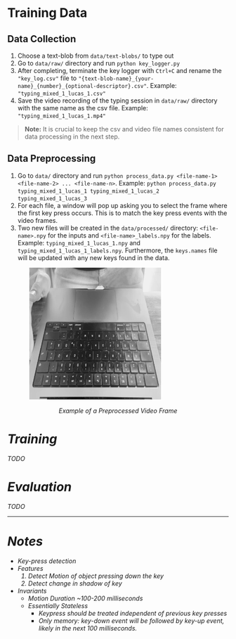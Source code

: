 # Training Data

## Data Collection

1. Choose a text-blob from `data/text-blobs/` to type out
2. Go to `data/raw/` directory and run `python key_logger.py` 
3. After completing, terminate the key logger with `Ctrl+C` and rename the `"key_log.csv"` file to `"{text-blob-name}_{your-name}_{number}_{optional-descriptor}.csv"`. Example: `"typing_mixed_1_lucas_1.csv"`
4. Save the video recording of the typing session in `data/raw/` directory with the same name as the csv file. Example: `"typing_mixed_1_lucas_1.mp4"`

> **Note:** It is crucial to keep the csv and video file names consistent for data processing in the next step.

## Data Preprocessing

1. Go to `data/` directory and run `python process_data.py <file-name-1> <file-name-2> ... <file-name-n>`. Example: `python process_data.py typing_mixed_1_lucas_1 typing_mixed_1_lucas_2 typing_mixed_1_lucas_3`
2. For each file, a window will pop up asking you to select the frame where the first key press occurs. This is to match the key press events with the video frames.
3. Two new files will be created in the `data/processed/` directory: `<file-name>.npy` for the inputs and `<file-name>_labels.npy` for the labels. Example: `typing_mixed_1_lucas_1.npy` and `typing_mixed_1_lucas_1_labels.npy`. Furthermore, the `keys.names` file will be updated with any new keys found in the data.

<p align="center" style="max-width: 400px;">
    <img src="./docs/assets/video_preprocessing_preview.png" alt="Video Preprocessing Preview" width="300px">
    <p align="center">
        <i>Example of a Preprocessed Video Frame<i>
    </p>
</p>

# Training

TODO

# Evaluation

TODO

---

# Notes

- Key-press detection
- Features
    1. Detect Motion of object pressing down the key
    2. Detect change in shadow of key
- Invariants
    - Motion Duration ~100-200 milliseconds
    - Essentially Stateless
        - Keypress should be treated independent of previous key presses
        - Only memory: key-down event will be followed by key-up event, likely in the next 100 milliseconds.
